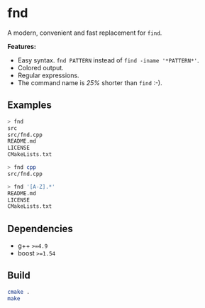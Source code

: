 # fnd
A modern, convenient and fast replacement for `find`.

**Features:**
* Easy syntax. `fnd PATTERN` instead of `find -iname '*PATTERN*'`.
* Colored output.
* Regular expressions.
* The command name is *25%* shorter than `find` :-).

## Examples
``` bash
> fnd
src
src/fnd.cpp
README.md
LICENSE
CMakeLists.txt

> fnd cpp
src/fnd.cpp

> fnd '[A-Z].*'
README.md
LICENSE
CMakeLists.txt
```

## Dependencies
* g++ `>=4.9`
* boost `>=1.54`

## Build
```bash
cmake .
make
```
